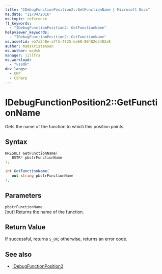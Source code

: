 ```yaml
---
title: "IDebugFunctionPosition2::GetFunctionName | Microsoft Docs"
ms.date: "11/04/2016"
ms.topic: reference
f1_keywords:
  - "IDebugFunctionPosition2::GetFunctionName"
helpviewer_keywords:
  - "IDebugFunctionPosition2::GetFunctionName"
ms.assetid: eb7a348e-a7f5-4f25-be68-80482d5482a8
author: madskristensen
ms.author: madsk
manager: jillfra
ms.workload:
  - "vssdk"
dev_langs:
  - CPP
  - CSharp
---
```

# IDebugFunctionPosition2::GetFunctionName
Gets the name of the function to which this position points.

## Syntax

```cpp
HRESULT GetFunctionName( 
   BSTR* pbstrFunctionName
);
```

```csharp
int GetFunctionName(
   out string pbstrFunctionName
);
```

## Parameters
`pbstrFunctionName`\
[out] Returns the name of the function.

## Return Value
 If successful, returns `S_OK`; otherwise, returns an error code.

## See also
- [IDebugFunctionPosition2](../../../extensibility/debugger/reference/idebugfunctionposition2.md)